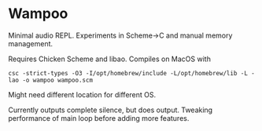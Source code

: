 # Wampoo

Minimal audio REPL. Experiments in Scheme→C and manual memory management.

Requires Chicken Scheme and libao. Compiles on MacOS with

```
csc -strict-types -O3 -I/opt/homebrew/include -L/opt/homebrew/lib -L -lao -o wampoo wampoo.scm
```

Might need different location for different OS.

Currently outputs complete silence, but does output. Tweaking performance of main loop before adding more features.
